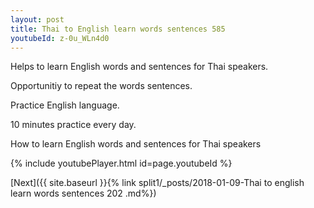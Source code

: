 ```yaml
---
layout: post
title: Thai to English learn words sentences 585 
youtubeId: z-0u_WLn4d0
---
```

 
 
Helps to learn English words and sentences for Thai speakers.

Opportunitiy to repeat the words sentences. 

Practice English language. 
 
10 minutes practice every day. 
 
How to learn English words and sentences for Thai speakers 
 
{% include youtubePlayer.html id=page.youtubeId %}
 
 
[Next]({{ site.baseurl }}{% link  split1/_posts/2018-01-09-Thai to english learn words sentences 202 .md%})
 
